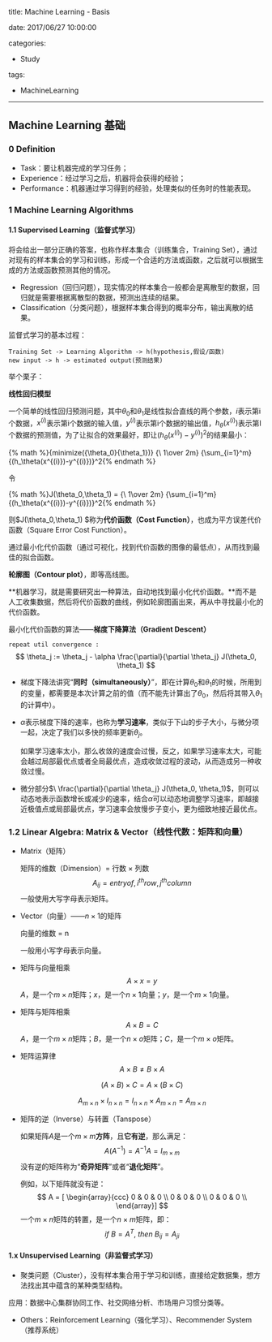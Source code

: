 title: Machine Learning - Basis

date: 2017/06/27 10:00:00

categories:

- Study

tags:

- MachineLearning

---

## Machine Learning 基础

### 0 Definition

- Task：要让机器完成的学习任务；
- Experience：经过学习之后，机器将会获得的经验；
- Performance：机器通过学习得到的经验，处理类似的任务时的性能表现。

### 1 Machine Learning Algorithms

#### 1.1 Supervised Learning（监督式学习）

将会给出一部分正确的答案，也称作样本集合（训练集合，Training Set），通过对现有的样本集合的学习和训练，形成一个合适的方法或函数，之后就可以根据生成的方法或函数预测其他的情况。

- Regression（回归问题），现实情况的样本集合一般都会是离散型的数据，回归就是需要根据离散型的数据，预测出连续的结果。
- Classification（分类问题），根据样本集合得到的概率分布，输出离散的结果。

监督式学习的基本过程：

```
Training Set -> Learning Algorithm -> h(hypothesis,假设/函数)
new input -> h -> estimated output(预测结果)
```

举个栗子：

**线性回归模型**

一个简单的线性回归预测问题，其中$\theta_0$和$\theta_1$是线性拟合直线的两个参数，$i$表示第i个数据，$x^{(i)}$表示第i个数据的输入值，$y^{(i)}$表示第i个数据的输出值，$h_{\theta}(x^{(i)})$表示第I个数据的预测值，为了让拟合的效果最好，即让${(h_\theta(x^{(i)})-y^{(i)})}^2$的结果最小：

{% math %}{minimize({\theta_0}{\theta_1})} {\ 1\over 2m} {\sum_{i=1}^m}{(h_\theta(x^{(i)})-y^{(i)})}^2{% endmath %}

令

{% math %}J(\theta_0,\theta_1) = {\ 1\over 2m} {\sum_{i=1}^m}{(h_\theta(x^{(i)})-y^{(i)})}^2{% endmath %}


则$J(\theta_0,\theta_1) $称为**代价函数（Cost Function）**，也成为平方误差代价函数（Square Error Cost Function）。

通过最小化代价函数（通过可视化，找到代价函数的图像的最低点），从而找到最佳的拟合函数。

**轮廓图（Contour plot）**，即等高线图。

**机器学习，就是需要研究出一种算法，自动地找到最小化代价函数。**而不是人工收集数据，然后将代价函数的曲线，例如轮廓图画出来，再从中寻找最小化的代价函数。

最小化代价函数的算法——**梯度下降算法（Gradient Descent）**

`repeat util convergence :`
$$
\theta_j := \theta_j - \alpha \frac{\partial}{\partial \theta_j} J(\theta_0, \theta_1)
$$

- 梯度下降法讲究“**同时（simultaneously）**”，即在计算$\theta_0$和$\theta_1$的时候，所用到的变量，都需要是本次计算之前的值（而不能先计算出了$\theta_0$，然后将其带入$\theta_1$的计算中）。

- $\alpha$表示梯度下降的速率，也称为**学习速率**，类似于下山的步子大小，与微分项一起，决定了我们以多快的频率更新$\theta_j$。

  如果学习速率太小，那么收敛的速度会过慢，反之，如果学习速率太大，可能会越过局部最优点或者全局最优点，造成收敛过程的波动，从而造成另一种收敛过慢。

- 微分部分$\ \frac{\partial}{\partial \theta_j} J(\theta_0, \theta_1)$，则可以动态地表示函数增长或减少的速率，结合$\alpha$可以动态地调整学习速率，即越接近极值点或局部最优点，学习速率会放慢步子变小，更为细致地接近最优点。

### 1.2 Linear Algebra: Matrix & Vector（线性代数：矩阵和向量） 

- Matrix（矩阵）

  矩阵的维数（Dimension）= 行数 $\times$ 列数
  $$
  A_{ij} = entry of, {i^{th}}row, j^{th}column
  $$
  一般使用大写字母表示矩阵。

- Vector（向量）——$n \times 1$的矩阵

  向量的维数 = n

  一般用小写字母表示向量。

- 矩阵与向量相乘
  $$
  A \times x = y
  $$
  $A$，是一个$m \times n$矩阵；$x$，是一个$n \times 1$向量；$y$，是一个$m \times 1$向量。

- 矩阵与矩阵相乘
  $$
  A \times B = C
  $$
  $A$，是一个$m \times n$矩阵；$B$，是一个$n \times o$矩阵；$C$，是一个$m \times o$矩阵。

- 矩阵运算律
  $$
  A \times B \neq B \times A
  $$

  $$
  (A \times B) \times C = A \times (B \times C)
  $$

  $$
  A_{m \times n} \times I_{n \times n} = I_{n \times n} \times A_{m \times n} = A_{m \times n}
  $$

- 矩阵的逆（Inverse）与转置（Tanspose）

  如果矩阵$A$是一个$m \times m$**方阵**，且**它有逆**，那么满足：
  $$
  A(A^{-1}) = A^{-1}A = I_{m \times m}
  $$
  没有逆的矩阵称为“**奇异矩阵**”或者“**退化矩阵**”。

  例如，以下矩阵就没有逆：
  $$
  A = [ \begin{array}{ccc}
  0 & 0 & 0 \\
  0 & 0 & 0 \\
  0 & 0 & 0 \\
  \end{array}]
  $$
  一个$m \times n$矩阵的转置，是一个$n \times m$矩阵，即：
  $$
  if \ B = A^T,\ then\  B_{ij} = A_{ji} 
  $$




#### 1.x Unsupervised Learning（非监督式学习）

- 聚类问题（Cluster），没有样本集合用于学习和训练，直接给定数据集，想方法找出其中蕴含的某种类型结构。

应用：数据中心集群协同工作、社交网络分析、市场用户习惯分类等。

- Others：Reinforcement Learning（强化学习）、Recommender System（推荐系统）

